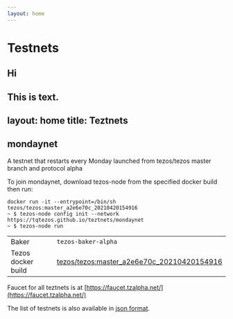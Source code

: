 ```yaml
---
layout: home
---
```


# Testnets

## Hi

This is text.
---
layout: home
title: Teztnets
---


mondaynet
---------

A testnet that restarts every Monday launched from tezos/tezos master branch and protocol alpha

To join mondaynet, download tezos-node from the specified docker build then run:

```
docker run -it --entrypoint=/bin/sh tezos/tezos:master_a2e6e70c_20210420154916
~ $ tezos-node config init --network https://tqtezos.github.io/teztnets/mondaynet
~ $ tezos-node run
```

| | |
|-------|---------------------|
| Baker | `tezos-baker-alpha` |
| Tezos docker build | [tezos/tezos:master_a2e6e70c_20210420154916](https://hub.docker.com/r/tezos/tezos/tags?page=1&ordering=last_updated&name=master_a2e6e70c_20210420154916) |


Faucet for all teztnets is at [https://faucet.tzalpha.net/](https://faucet.tzalpha.net/)

The list of testnets is also available in [json format](https://teztnets.xyz/teztnets.json).
